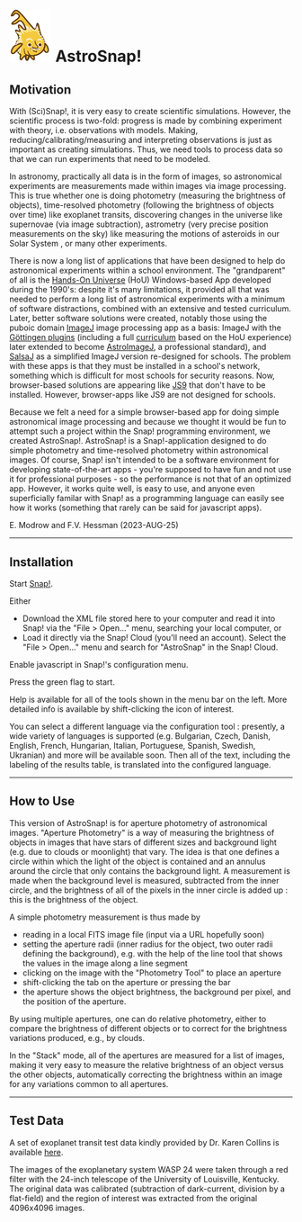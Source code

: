 # <img alt="scientific-snap icon" src="../images/einstein_snap.png" width="75"/> AstroSnap!

## Motivation

With (Sci)Snap!, it is very easy to create scientific simulations.  However, the scientific process is two-fold:  progress is made by combining experiment with theory, i.e. observations with models.  Making, reducing/calibrating/measuring and interpreting observations is just as important as creating simulations.  Thus, we need tools to process data so that we can run experiments that need to be modeled.

In astronomy, practically all data is in the form of images, so astronomical experiments are measurements made within images via image processing.  This is true whether one is doing photometry (measuring the brightness of objects), time-resolved photometry (following the brightness of objects over time) like exoplanet transits, discovering changes in the universe like supernovae (via image subtraction), astrometry (very precise position measurements on the sky) like measuring the motions of asteroids in our Solar System , or many other experiments.

There is now a long list of applications that have been designed to help do astronomical experiments within a school environment.  The "grandparent" of all is the [Hands-On Universe](https://globalhandsonuniverse.org) (HoU) Windows-based App developed during the 1990's: despite it's many limitations, it provided all that was needed to perform a long list of astronomical experiments with a minimum of software distractions, combined with an extensive and tested curriculum.  Later, better software solutions were created, notably those using the puboic domain [ImageJ](https://https://imagej.nih.gov/ij/) image processing app as a basis: ImageJ with the [Göttingen plugins](https://www.astro.physik.uni-goettingen.de/~hessman/ImageJ/) (including a full [curriculum](https://www.astro.physik.uni-goettingen.de/~hessman/ImageJ/Book/) based on the HoU experience) later extended to become [AstroImageJ](https://www.astro.louisville.edu/software/astroimagej/), a professional standard), and [SalsaJ](https://handsonuniverse.org/software/#:~:text=SalsaJ%20is%20free%2C%20student-friendly%20software%20developed%20specifically%20for,discoveries%20that%20lead%20to%20true%20excitement%20about%20science.) as a simplified ImageJ version re-designed for schools.  The problem with these apps is that they must be installed in a school's network, something which is difficult for most schools for security reasons.  Now, browser-based solutions are appearing like [JS9](https://js9.si.edu) that don't have to be installed.  However, browser-apps like JS9 are not designed for schools.

Because we felt a need for a simple browser-based app for doing simple astronomical image processing and because we thought it would be fun to attempt such a project within the Snap! programming environment, we created AstroSnap!.  AstroSnap! is a Snap!-application designed to do simple photometry and time-resolved photometry within astronomical images.  Of course, Snap! isn't intended to be a software environment for developing state-of-the-art apps - you're supposed to have fun and not use it for professional purposes - so the performance is not that of an optimized app.  However, it works quite well, is easy to use, and anyone even superficially familar with Snap! as a programming language can easily see how it works (something that rarely can be said for javascript apps).

E. Modrow and F.V. Hessman (2023-AUG-25)

---

## Installation

Start [Snap!](https://snap.berkeley.edu/).

Either
* Download the XML file stored here to your computer and read it into Snap! via the "File > Open..." menu, searching your local computer, or
* Load it directly via the Snap! Cloud (you'll need an account). Select the "File > Open..." menu and search for "AstroSnap" in the Snap! Cloud.
  
Enable javascript in Snap!'s configuration menu.

Press the green flag to start.

Help is available for all of the tools shown in the menu bar on the left.  More detailed info is available by shift-clicking the icon of interest.

You can select a different language via the configuration tool : presently, a wide variety of languages is supported (e.g. Bulgarian, Czech, Danish, English, French, Hungarian, Italian, Portuguese, Spanish, Swedish, Ukranian) and more will be available soon.  Then all of the text, including the labeling of the results table, is translated into the configured language.

---

## How to Use

This version of AstroSnap! is for aperture photometry of astronomical images.  "Aperture Photometry" is a way of measuring the brightness of objects in images that have stars of different sizes and background light (e.g. due to clouds or moonlight) that vary.  The idea is that one defines a circle within which the light of the object is contained and an annulus around the circle that only contains the background light.  A measurement is made when the background level is measured, subtracted from the inner circle, and the brightness of all of the pixels in the inner circle is added up : this is the brightness of the object.

A simple photometry measurement is thus made by
* reading in a local FITS image file (input via a URL hopefully soon)
* setting the aperture radii (inner radius for the object, two outer radii defining the background), e.g. with the help of the line tool that shows the values in the image along a line segment
* clicking on the image with the "Photometry Tool" to place an aperture
* shift-clicking the tab on the aperture or pressing the <SPACE> bar
* the aperture shows the object brightness, the background per pixel, and the position of the aperture.

By using multiple apertures, one can do relative photometry, either to compare the brightness of different objects or to correct for the brightness variations produced, e.g., by clouds.

In the "Stack" mode, all of the apertures are measured for a list of images, making it very easy to measure the relative brightness of an object versus the other objects, automatically correcting the brightness within an image for any variations common to all apertures.

---

## Test Data

A set of exoplanet transit test data kindly provided by Dr. Karen Collins is available [here](https://www.astro.physik.uni-goettingen.de/~hessman/ImageJ/Book/Transits%20of%20Exoplanets/transit_data.zip).

The images of the exoplanetary system WASP 24 were taken through a red filter with the 24-inch telescope of the University of Louisville, Kentucky. The original data was calibrated (subtraction of dark-current, division by a flat-field) and the region of interest was extracted from the original 4096x4096 images.

